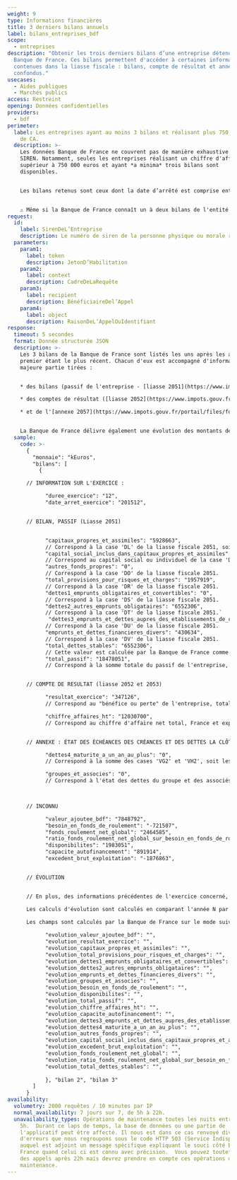 ```yaml
---
weight: 9
type: Informations financières
title: 3 derniers bilans annuels
label: bilans_entreprises_bdf
scope:
  - entreprises
description: "Obtenir les trois derniers bilans d’une entreprise détenus par la
  Banque de France. Ces bilans permettent d'accéder à certaines informations
  contenues dans la liasse fiscale : bilans, compte de résultat et annexes
  confondus."
usecases:
  - Aides publiques
  - Marchés publics
access: Restreint
opening: Données confidentielles
providers:
  - bdf
perimeter:
  label: Les entreprises ayant au moins 3 bilans et réalisant plus 750 000 euros
    de CA.
  description: >-
    Les données Banque de France ne couvrent pas de manière exhaustive tous les
    SIREN. Notamment, seules les entreprises réalisant un chiffre d'affaire
    supérieur à 750 000 euros et ayant *a minima* trois bilans sont
    disponibles. 


    Les bilans retenus sont ceux dont la date d’arrêté est comprise entre (MM+1/AAAA– 4) et MM/AAAA . MM/AAAA correspondant au mois en cours. Par exemple pour un appel le 17 janvier 2020, les bilans retenus ont une date d'arrêt comprise entre le 1er février 2016 et le 17 janvier 2020.


    ⚠️ Même si la Banque de France connaît un à deux bilans de l'entité appelée mais pas les trois derniers, aucune données sera transmise et l'erreur 404 sera renvoyée.
request:
  id:
    label: SirenDeL’Entreprise
    description: Le numéro de siren de la personne physique ou morale recherchée
  parameters:
    param1:
      label: token
      description: JetonD’Habilitation
    param2:
      label: context
      description: CadreDeLaRequête
    param3:
      label: recipient
      description: BénéficiaireDel’Appel
    param4:
      label: object
      description: RaisonDeL’AppelOuIdentifiant
response:
  timeout: 5 secondes
  format: Donnée structurée JSON
  description: >-
    Les 3 bilans de la Banque de France sont listés les uns après les autres, le
    premier étant le plus récent. Chacun d'eux est accompagné d'informations en
    majeure partie tirées : 


    * des bilans (passif de l'entreprise - [liasse 2051](https://www.impots.gouv.fr/portail/files/formulaires/2051-sd/2018/2051-sd_2146.pdf)) ; 

    * des comptes de résultat ([liasse 2052](https://www.impots.gouv.fr/portail/files/formulaires/2052-sd/2018/2052-sd_2117.pdf) et [liasse 2053](https://www.impots.gouv.fr/portail/files/formulaires/2053-sd/2018/2053-sd_2116.pdf)) ;

    * et de l'[annexe 2057](https://www.impots.gouv.fr/portail/files/formulaires/2057-sd/2018/2057-sd_2121.pdf) concernant l'état des échéances des créances et des dettes à la clôture de l'exercice.


    La Banque de France délivre également une évolution des montants de l'exercice concernés avec l'année N-1, quand les durées d'exercices sont identiques.
  sample:
    code: >-
      {
        "monnaie": "kEuros",
        "bilans": [
          {

      // INFORMATION SUR L'EXERCICE : 

            "duree_exercice": "12",
            "date_arret_exercice": "201512",


      // BILAN, PASSIF (Liasse 2051)


            "capitaux_propres_et_assimiles": "5928663",
            // Correspond à la case 'DL' de la liasse fiscale 2051, soit le total des capitaux propres inscrits dans le passif.
            "capital_social_inclus_dans_capitaux_propres_et_assimiles": "3800000", 
            // Correspond au capital social ou individuel de la case 'DA' de la liasse fiscale 2051, ce montant est inclu dans la somme précédente 'capitaux_propres_et_assimilés'.
            "autres_fonds_propres": "0",
            // Correspond à la case 'DO' de la liasse fiscale 2051.
            "total_provisions_pour_risques_et_charges": "1957919",
            // Correspond à la case 'DR' de la liasse fiscale 2051.
            "dettes1_emprunts_obligataires_et_convertibles": "0",
            // Correspond à la case 'DS' de la liasse fiscale 2051.
            "dettes2_autres_emprunts_obligataires": "6552306",
            // Correspond à la case 'DT' de la liasse fiscale 2051.`
             "dettes3_emprunts_et_dettes_aupres_des_etablissements_de_credit": "0",
            // Correspond à la case 'DU' de la liasse fiscale 2051.
            "emprunts_et_dettes_financieres_divers": "430634",
            // Correspond à la case 'DV' de la liasse fiscale 2051.
            "total_dettes_stables": "6552306",
            // Cette valeur est calculée par la Banque de France comme suit : 'dettes1_emprunts_obligataires_et_convertibles' + 'dettes2_autres_emprunts_obligataires' + 'dettes3_emprunts_et_dettes_aupres_des_etablissements_de_credit' - 'dettes4_maturite_a_un_an_au_plus'. Dans le cas ou un des termes du calcul ne serait pas renseigné, il est considéré comme ayant une valeur nulle pour le calcul.
            "total_passif": "18478051",
            // Correspond à la somme totale du passif de l'entreprise, soit ses capitaux propres, ses fonds propres, ses provisions pour risques et ses charges, ainsi que ses dettes (case 'EE' de la liasse fiscale 2051).


      // COMPTE DE RESULTAT (liasse 2052 et 2053)

            "resultat_exercice": "347126",
            // Correspond au "bénéfice ou perte" de l'entreprise, total des produits - total des charges (case 'HN' de la liasse fiscale 2053).

            "chiffre_affaires_ht": "12030700",
            // Correspond au chiffre d'affaire net total, France et exportations & livraisons intercommunautaires (case 'FL' de la liasse fiscale 2052).


      // ANNEXE : ÉTAT DES ÉCHÉANCES DES CRÉANCES ET DES DETTES LA CLÔTURE DE L'EXERCICE (liasse fiscale 2057).

            "dettes4_maturite_a_un_an_au_plus": "0",
            // Correspond à la somme des cases 'VG2' et 'VH2', soit les emprunts et dettes auprès des établissements de crédit à un an au plus par rapport à l'exercice.

            "groupes_et_associes": "0",
            // Correspond à l'état des dettes du groupe et des associés, case 'VI' de la liasse fiscale 2057.


            
      // INCONNU

            "valeur_ajoutee_bdf": "7848792",
            "besoin_en_fonds_de_roulement": "-721507",
            "fonds_roulement_net_global": "2464585",
            "ratio_fonds_roulement_net_global_sur_besoin_en_fonds_de_roulement": "-"
            "disponibilites": "1983051",
            "capacite_autofinancement": "891914",
            "excedent_brut_exploitation": "-1876863",


      // ÉVOLUTION


      // En plus, des informations précédentes de l'exercice concerné, la Banque de France renvoit également des données d'évolution par rapport à l'année précédente. 

      Les calculs d'évolution sont calculés en comparant l'année N par rapport à l'année N - 1. Ces montants ne sont fournis que si les liasses fiscales N et N-1 ont la même durée d'exercice.

      Les champs sont calculés par la Banque de France sur le mode suivant : (valeur à date N - valeur à date N-1) *100 / valeur absolue (valeur à date N-1).    
            
            "evolution_valeur_ajoutee_bdf": "",
            "evolution_resultat_exercice": "",
            "evolution_capitaux_propres_et_assimiles": "",
            "evolution_total_provisions_pour_risques_et_charges": "",
            "evolution_dettes1_emprunts_obligataires_et_convertibles": "",
            "evolution_dettes2_autres_emprunts_obligataires": "",
            "evolution_emprunts_et_dettes_financieres_divers": "",
            "evolution_groupes_et_associes": "",
            "evolution_besoin_en_fonds_de_roulement": "",
            "evolution_disponibilites": "",
            "evolution_total_passif": "",
            "evolution_chiffre_affaires_ht": "",
            "evolution_capacite_autofinancement": "",
            "evolution_dettes3_emprunts_et_dettes_aupres_des_etablissements_de_credit": "",
            "evolution_dettes4_maturite_a_un_an_au_plus": "",
            "evolution_autres_fonds_propres": "",
            "evolution_capital_social_inclus_dans_capitaux_propres_et_assimiles": "",
            "evolution_excedent_brut_exploitation": "",
            "evolution_fonds_roulement_net_global": "",
            "evolution_ratio_fonds_roulement_net_global_sur_besoin_en_fonds_de_roulement": "",
            "evolution_total_dettes_stables": "",
            
            }, "bilan 2", "bilan 3"
        ]
      }
availability:
  volumetry: 2000 requêtes / 10 minutes par IP
  normal_availability: 7 jours sur 7, de 5h à 22h.
  unavailability_types: Opérations de maintenance toutes les nuits entre 22h et
    5h.  Durant ce laps de temps, la base de données ou une partie de
    l'applicatif peut être affecté. Il nous est dans ce cas renvoyé divers codes
    d'erreurs que nous regroupons sous le code HTTP 503 (Service Indisponible)
    auquel est adjoint un message spécifique expliquant le souci côté Banque De
    France quand celui ci est connu avec précision.  Vous pouvez toutefois faire
    des appels après 22h mais devrez prendre en compte ces opérations de
    maintenance.
---
```

